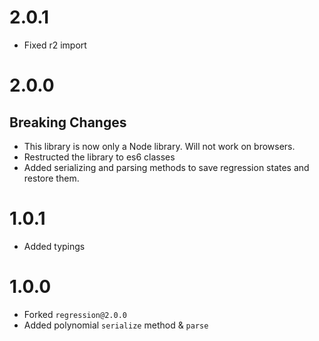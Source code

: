 # 2.0.1
- Fixed r2 import

# 2.0.0
## Breaking Changes
- This library is now only a Node library. Will not work on browsers.
- Restructed the library to es6 classes
- Added serializing and parsing methods to save regression states and restore them.

# 1.0.1
- Added typings

# 1.0.0
- Forked `regression@2.0.0`
- Added polynomial `serialize` method & `parse`
